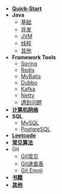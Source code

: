 
+ **[Quick-Start](website/QuickStart.md)** 
+ **Java**
  + [基础](java/Basics.md)
  + [并发](java/Concurrence.md)
  + [JVM](java/JVM.md)
  + [线程](java/Thread.md)
  + [其他](java/otherAspect.md)
+ **Framework Tools**
  + [Spring](framework/Spring.md)
  + [Redis](framework/Redis.md)
  + [MyBatis](framework/MyBatis.md)
  + [Dubbo](framework/Dubbo.md)
  + [Kafka](framework/Kafka.md)
  + [Netty](framework/Netty.md)
  + [遇到问题](other/ProblemWhenDeveloping.md)
+ **[计算机网络](network/ComputerNetwork.md)**
+ **SQL**
  + [MySQL](sql/MySQL.md)
  + [PostgreSQL](sql/PostgreSQL.md)
+ **[Leetcode](algorithm/Leetcode.md)**
+ **[常见算法](algorithm/common.md)**
+ Git
  + [Git常见](git/Git.md)
  + [Git速查表](git/Git速查表.md)
  + [Git Emoji](git/GitEmojiLibrary.md)
+ **[书籍](website/Book.md)**
+ **[其他](website/FavoriteSite.md)**



